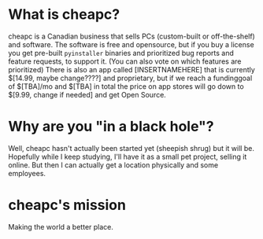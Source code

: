 # What is cheapc?
cheapc is a Canadian business that sells PCs (custom-built or off-the-shelf) and software. The software is free and opensource, but if you buy a license you get pre-built `pyinstaller` binaries and prioritized bug reports and feature requests, to support it. (You can also vote on which features are prioritized) There is also an app called [INSERTNAMEHERE] that is currently $[14.99, maybe change????] and proprietary, but if we reach a fundinggoal of $[TBA]/mo and $[TBA] in total the price on app stores will go down to $[9.99, change if needed] and get Open Source.

# Why are you "in a black hole"?
Well, cheapc hasn't actually been started yet (sheepish shrug) but it will be. Hopefully while I keep studying, I'll have it as a small pet project, selling it online. But then I can actually get a location physically and some employees.

# cheapc's mission
Making the world a better place.
